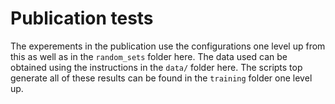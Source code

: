 # Publication tests

The experements in the publication use the configurations one level up from this as well as in the `random_sets` folder here. 
The data used can be obtained using the instructions in the `data/` folder here. 
The scripts top generate all of these results can be found in the `training` folder one level up.  
